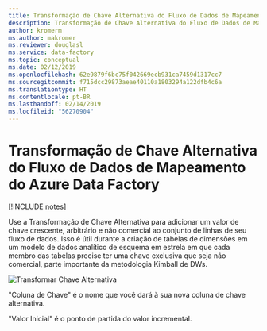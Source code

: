 ```yaml
---
title: Transformação de Chave Alternativa do Fluxo de Dados de Mapeamento do Azure Data Factory
description: Transformação de Chave Alternativa do Fluxo de Dados de Mapeamento do Azure Data Factory
author: kromerm
ms.author: makromer
ms.reviewer: douglasl
ms.service: data-factory
ms.topic: conceptual
ms.date: 02/12/2019
ms.openlocfilehash: 62e9879f6bc75f042669ecb931ca7459d1317cc7
ms.sourcegitcommit: f715dcc29873aeae40110a1803294a122dfb4c6a
ms.translationtype: HT
ms.contentlocale: pt-BR
ms.lasthandoff: 02/14/2019
ms.locfileid: "56270904"
---
```

# <a name="azure-data-factory-mapping-data-flow-surrogate-key-transformation"></a>Transformação de Chave Alternativa do Fluxo de Dados de Mapeamento do Azure Data Factory

[!INCLUDE [notes](../../includes/data-factory-data-flow-preview.md)]

Use a Transformação de Chave Alternativa para adicionar um valor de chave crescente, arbitrário e não comercial ao conjunto de linhas de seu fluxo de dados. Isso é útil durante a criação de tabelas de dimensões em um modelo de dados analítico de esquema em estrela em que cada membro das tabelas precise ter uma chave exclusiva que seja não comercial, parte importante da metodologia Kimball de DWs.

![Transformar Chave Alternativa](media/data-flow/surrogate.png "Transformação de Chave Alternativa")

"Coluna de Chave" é o nome que você dará à sua nova coluna de chave alternativa.

"Valor Inicial" é o ponto de partida do valor incremental.
